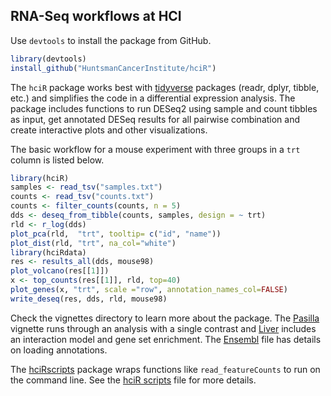 ## RNA-Seq workflows at HCI

Use `devtools` to install the package from GitHub.

```r
library(devtools)
install_github("HuntsmanCancerInstitute/hciR")
```

The `hciR` package works best with [tidyverse] packages (readr, dplyr, tibble,
etc.) and simplifies the code in a differential expression analysis.  The
package includes functions to run DESeq2 using sample and count tibbles as
input, get annotated DESeq results for all pairwise combination and create
interactive plots and other visualizations.

The basic workflow for a mouse experiment with three groups in a `trt` column is
listed below.

```r
library(hciR)
samples <- read_tsv("samples.txt")
counts <- read_tsv("counts.txt")
counts <- filter_counts(counts, n = 5)
dds <- deseq_from_tibble(counts, samples, design = ~ trt)
rld <- r_log(dds)
plot_pca(rld,  "trt", tooltip= c("id", "name"))
plot_dist(rld, "trt", na_col="white")
library(hciRdata)
res <- results_all(dds, mouse98)
plot_volcano(res[[1]])
x <- top_counts(res[[1]], rld, top=40)
plot_genes(x, "trt", scale ="row", annotation_names_col=FALSE)
write_deseq(res, dds, rld, mouse98)
```


Check the vignettes directory to learn more about the package.  The [Pasilla] vignette
runs through an analysis with a single contrast and [Liver] includes an interaction
model and gene set enrichment.  The [Ensembl] file has details on loading annotations.

The [hciRscripts] package wraps functions like `read_featureCounts` to run
on the command line.  See the [hciR scripts] file for more details.


[tidyverse]: http://tidyverse.org/
[Ensembl]: https://github.com/HuntsmanCancerInstitute/hciR/blob/mastervignettes/Ensembl.md
[Liver]: https://github.com/HuntsmanCancerInstitute/hciR/blob/mastervignettes/Liver.md
[Pasilla]: https://github.com/HuntsmanCancerInstitute/hciR/blob/master/vignettes/Pasilla.md
[hciR  scripts]: https://huntsmancancerinstitute.github.io/hciRscripts/hciR_scripts.html
[hciRscripts]: https://github.com/HuntsmanCancerInstitute/hciRscripts
